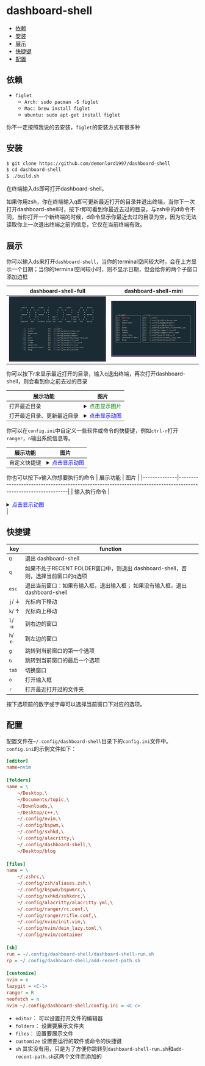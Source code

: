 # dashboard-shell
<!-- vim-markdown-toc Marked -->

* [依赖](#依赖)
* [安装](#安装)
* [展示](#展示)
* [快捷键](#快捷键)
* [配置](#配置)

<!-- vim-markdown-toc -->

## 依赖

- `figlet`
    + `Arch: sudo pacman -S figlet`
    + `Mac: brew install figlet`
    + `ubuntu: sudo apt-get install figlet`

你不一定按照我说的去安装，`figlet`的安装方式有很多种

## 安装

```bash
$ git clone https://github.com/demonlord1997/dashboard-shell
$ cd dashboard-shell
$ ./build.sh
```

在终端输入ds即可打开dashboard-shell。

如果你用zsh，你在终端输入q即可更新最近打开的目录并退出终端，当你下一次打开dashboard-shell时，按下r即可看到你最近去过的目录，与zsh中的d命令不同，当你打开一个新终端的时候，d命令显示你最近去过的目录为空，因为它无法读取你上一次退出终端之前的信息，它仅在当前终端有效。


## 展示

你可以输入ds来打开`dashboard-shell`，当你的terminal空间较大时，会在上方显示一个日期；当你的terminal空间较小时，则不显示日期，但会给你的两个子窗口添加边框

| dashboard-shell-full                     | dashboard-shell-mini                     |
|------------------------------------------|------------------------------------------|
| ![full](./screenshot/dashboard-full.png) | ![mini](./screenshot/dashboard-mini.png) |


你可以按下r来显示最近打开的目录，输入q退出终端，再次打开dashboard-shell，则会看到你之前去过的目录


| 展示功能                   | 图片                                                                                                                    |
|----------------------------|-------------------------------------------------------------------------------------------------------------------------|
| 打开最近目录               | <details><summary><font color="green">点击显示图片</font></summary><img src="./screenshot/dashboard-rf.png"/></details> |
| 打开最近目录、更新最近目录 | <details><summary><font color="blue">点击显示动图</font></summary><img src="./screenshot/recentAndq.gif"/></details>    |


你可以在`config.ini`中自定义一些软件或命令的快捷键，例如`ctrl-r`打开`ranger`，`n`输出系统信息等。

| 展示功能     | 图片                                                                                                            |
|--------------|-----------------------------------------------------------------------------------------------------------------|
| 自定义快捷键 | <details><summary><font color="blue">点击显示动图</font></summary><img src="./screenshot/ds-custom.gif"/></details> |

你也可以按下`o`输入你想要执行的命令
| 展示功能     | 图片                                                                                                          |
|--------------|---------------------------------------------------------------------------------------------------------------|
| 输入执行命令 | <details><summary><font color="blue">点击显示动图</font></summary><img src="./screenshot/oranger.gif"/></details> |



## 快捷键
| key         | function                                                                         |
|-------------|----------------------------------------------------------------------------------|
| `Q`         | 退出 dashboard-shell                                                             |
| `q`         | 如果不处于RECENT FOLDER窗口中，则退出 dashboard-shell，否则，选择当前窗口的q选项 |
| `esc`       | 退出当前窗口：如果有输入框，退出输入框； 如果没有输入框，退出 dashboard-shell    |
| `j`/ &darr; | 光标向下移动                                                                     |
| `k`/ &uarr; | 光标向上移动                                                                     |
| `l`/ &rarr; | 到右边的窗口                                                                     |
| `h`/ &larr; | 到左边的窗口                                                                     |
| `g`         | 跳转到当前窗口的第一个选项                                                       |
| `G`         | 跳转到当前窗口的最后一个选项                                                     |
| `tab`       | 切换窗口                                                                         |
| `o`         | 打开输入框                                                                       |
| `r`         | 打开最近打开过的文件夹                                                           |

按下选项前的数字或字母可以选择当前窗口下对应的选项。

## 配置
配置文件在`~/.config/dashboard-shell`目录下的`config.ini`文件中。
`config.ini`的示例文件如下：

```ini
[editor]
name=nvim

[folders]
name = \
    ~/Desktop,\
    ~/Documents/topic,\
    ~/Downloads,\
    ~/Desktop/c++,\
    ~/.config/nvim,\
    ~/.config/bspwm,\
    ~/.config/sxhkd,\
    ~/.config/alacritty,\
    ~/.config/dashboard-shell,\
    ~/Desktop/blog

[files]
name = \
    ~/.zshrc,\
    ~/.config/zsh/aliases.zsh,\
    ~/.config/bspwm/bspwmrc,\
    ~/.config/sxhkd/sxhkdrc,\
    ~/.config/alacritty/alacritty.yml,\
    ~/.config/ranger/rc.conf,\
    ~/.config/ranger/rifle.conf,\
    ~/.config/nvim/init.vim,\
    ~/.config/nvim/dein_lazy.toml,\
    ~/.config/nvim/container

[sh]
run = ~/.config/dashboard-shell/dashboard-shell-run.sh
rp = ~/.config/dashboard-shell/add-recent-path.sh

[customize]
nvim = e
lazygit = <C-l>
ranger = R
neofetch = n
nvim ~/.config/dashboard-shell/config.ini = <C-c>
```

- `editor`：
可以设置打开文件的编辑器
- `folders`：
设置要展示文件夹
- `files`：
设置要展示文件
- `customize`
设置要运行的软件或命令的快捷键
- `sh`
其实没有用，只是为了方便你跳转到`dashboard-shell-run.sh`和`add-recent-path.sh`这两个文件而添加的

